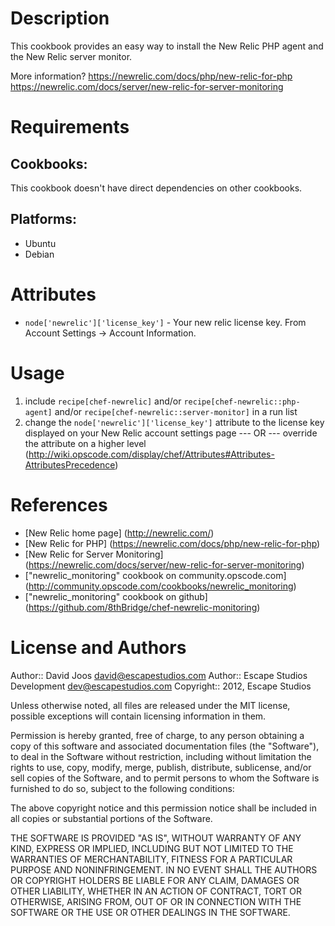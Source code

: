 Description
===========

This cookbook provides an easy way to install the New Relic PHP agent and the New Relic server monitor.

More information?
https://newrelic.com/docs/php/new-relic-for-php
https://newrelic.com/docs/server/new-relic-for-server-monitoring

Requirements
============

## Cookbooks:

This cookbook doesn't have direct dependencies on other cookbooks.

## Platforms:

* Ubuntu
* Debian

Attributes
==========

* `node['newrelic']['license_key']` - Your new relic license key. From Account Settings -> Account Information.

Usage
=====

1) include `recipe[chef-newrelic]` and/or `recipe[chef-newrelic::php-agent]` and/or `recipe[chef-newrelic::server-monitor]` in a run list
2)
	change the `node['newrelic']['license_key']` attribute to the license key displayed on your New Relic account settings page
	--- OR ---
	override the attribute on a higher level (http://wiki.opscode.com/display/chef/Attributes#Attributes-AttributesPrecedence)

References
==========

* [New Relic home page] (http://newrelic.com/)
* [New Relic for PHP] (https://newrelic.com/docs/php/new-relic-for-php)
* [New Relic for Server Monitoring] (https://newrelic.com/docs/server/new-relic-for-server-monitoring)
* ["newrelic_monitoring" cookbook on community.opscode.com] (http://community.opscode.com/cookbooks/newrelic_monitoring)
* ["newrelic_monitoring" cookbook on github] (https://github.com/8thBridge/chef-newrelic-monitoring)

License and Authors
===================

Author:: David Joos <david@escapestudios.com>
Author:: Escape Studios Development <dev@escapestudios.com>
Copyright:: 2012, Escape Studios

Unless otherwise noted, all files are released under the MIT license,
possible exceptions will contain licensing information in them.

Permission is hereby granted, free of charge, to any person obtaining a copy
of this software and associated documentation files (the "Software"), to deal
in the Software without restriction, including without limitation the rights
to use, copy, modify, merge, publish, distribute, sublicense, and/or sell
copies of the Software, and to permit persons to whom the Software is
furnished to do so, subject to the following conditions:

The above copyright notice and this permission notice shall be included in
all copies or substantial portions of the Software.

THE SOFTWARE IS PROVIDED "AS IS", WITHOUT WARRANTY OF ANY KIND, EXPRESS OR
IMPLIED, INCLUDING BUT NOT LIMITED TO THE WARRANTIES OF MERCHANTABILITY,
FITNESS FOR A PARTICULAR PURPOSE AND NONINFRINGEMENT. IN NO EVENT SHALL THE
AUTHORS OR COPYRIGHT HOLDERS BE LIABLE FOR ANY CLAIM, DAMAGES OR OTHER
LIABILITY, WHETHER IN AN ACTION OF CONTRACT, TORT OR OTHERWISE, ARISING FROM,
OUT OF OR IN CONNECTION WITH THE SOFTWARE OR THE USE OR OTHER DEALINGS IN
THE SOFTWARE.